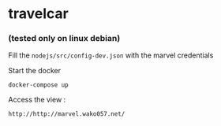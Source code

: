 # travelcar 
### (tested only on linux debian)

Fill the `nodejs/src/config-dev.json` with the marvel credentials

Start the docker

`docker-compose up`

Access the view :

`http://http://marvel.wako057.net/` 
